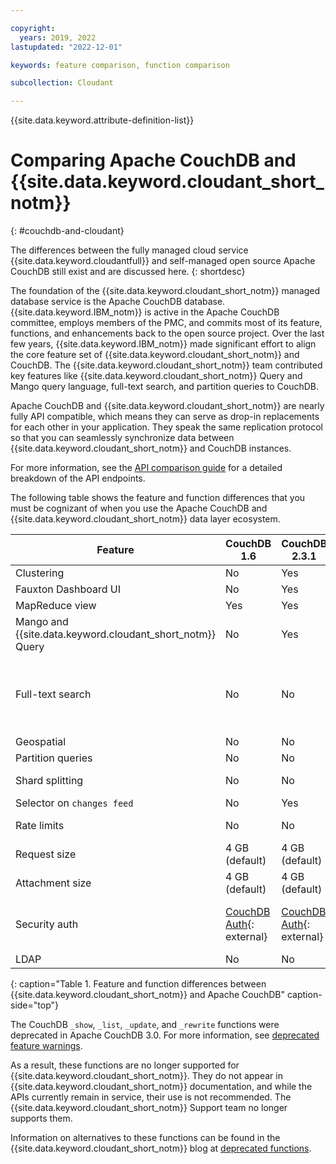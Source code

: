 ```yaml
---

copyright:
  years: 2019, 2022
lastupdated: "2022-12-01"

keywords: feature comparison, function comparison

subcollection: Cloudant

---
```


{{site.data.keyword.attribute-definition-list}}

# Comparing Apache CouchDB and {{site.data.keyword.cloudant_short_notm}}
{: #couchdb-and-cloudant}

The differences between the fully managed cloud service {{site.data.keyword.cloudantfull}} and self-managed open source Apache CouchDB still exist and are discussed here.
{: shortdesc}

The foundation of the {{site.data.keyword.cloudant_short_notm}} managed database service is the Apache CouchDB database. {{site.data.keyword.IBM_notm}} is active in the Apache CouchDB committee, employs members of the PMC, and commits most of its feature, functions, and enhancements back to the open source project. Over the last few years, {{site.data.keyword.IBM_notm}} made significant effort to align the core feature set of {{site.data.keyword.cloudant_short_notm}} and CouchDB. The {{site.data.keyword.cloudant_short_notm}} team contributed key features like {{site.data.keyword.cloudant_short_notm}} Query and Mango query language, full-text search, and partition queries to CouchDB. 

Apache CouchDB and {{site.data.keyword.cloudant_short_notm}} are nearly fully API compatible, which means they can serve as drop-in replacements for each other in your application. They speak the same replication protocol so that you can seamlessly synchronize data between {{site.data.keyword.cloudant_short_notm}} and CouchDB instances.    

For more information, see the [API comparison guide](/docs/Cloudant?topic=Cloudant-comparison-of-ibm-cloudant-and-couchdb-api-endpoints) for a detailed breakdown of the API endpoints.

The following table shows the feature and function differences that you must be cognizant of when you use the Apache CouchDB and {{site.data.keyword.cloudant_short_notm}} data layer ecosystem. 

| Feature | CouchDB 1.6 | CouchDB 2.3.1 | CouchDB 3.x | {{site.data.keyword.cloudant_short_notm}} | {{site.data.keyword.cloudant_short_notm}} on Transaction Engine |
|--------------|----------------|-------------|---------------------| --- | --- |
| Clustering    | No     | Yes | Yes | Yes | Yes |
| Fauxton Dashboard UI    | No     | Yes | Yes | Yes | Yes |
| MapReduce view    | Yes     | Yes | Yes | Yes | Yes |
| Mango and {{site.data.keyword.cloudant_short_notm}} Query    | No     | Yes | Yes | Yes | Yes |
| Full-text search    | No     | No | Yes, requires separate installer or container. | Yes | No |
| Geospatial    | No     | No | No | Yes | No |
| Partition queries    | No     | No | Yes | Yes | No |
| Shard splitting    | No     | No | Yes | Available as tool for {{site.data.keyword.IBM_notm}} Ops. | Yes |
| Selector on `changes feed`    | No     | Yes | Yes | Yes | Yes |
| Rate limits    | No    | No | No | User-defined [provisioned throughput capacity](/docs/Cloudant?topic=Cloudant-ibm-cloud-public#provisioned-throughput-capacity) settings | User-defined settings |
| Request size    | 4 GB (default)     | 4 GB (default) | 4 GB (default) | 11 MB | 64 MB |
| Attachment size    | 4 GB (default)     | 4 GB (default) | 4 GB (default) | 10 MB | Not applicable |
| Security auth    | [CouchDB Auth](https://docs.couchdb.org/en/stable/intro/security.html#){: external}     | [CouchDB Auth](https://docs.couchdb.org/en/stable/intro/security.html#){: external} | [CouchDB Auth](https://docs.couchdb.org/en/stable/intro/security.html#){: external} | [{{site.data.keyword.cloudant_short_notm}} legacy auth with API Keys](/docs/Cloudant?topic=Cloudant-work-with-your-account#authorization), [{{site.data.keyword.cloud_notm}} IAM](/docs/Cloudant?topic=Cloudant-managing-access-for-cloudant), or [CouchDB Auth](https://docs.couchdb.org/en/stable/intro/security.html#){: external} |  [{{site.data.keyword.cloud_notm}} IAM](/docs/Cloudant?topic=Cloudant-managing-access-for-cloudant) |
| LDAP    | No     | No | No | No | No |
{: caption="Table 1. Feature and function differences between {{site.data.keyword.cloudant_short_notm}} and Apache CouchDB" caption-side="top"}

The CouchDB `_show`, `_list`, `_update`, and `_rewrite` functions were deprecated in Apache CouchDB 3.0. For more information, see [deprecated feature warnings](https://docs.couchdb.org/en/stable/whatsnew/3.0.html#deprecated-feature-warnings).

As a result, these functions are no longer supported for {{site.data.keyword.cloudant_short_notm}}. They do not appear in {{site.data.keyword.cloudant_short_notm}} documentation, and while the APIs currently remain in service, their use is not recommended. The {{site.data.keyword.cloudant_short_notm}} Support team no longer supports them. 

Information on alternatives to these functions can be found in the {{site.data.keyword.cloudant_short_notm}} blog at [deprecated functions](https://blog.cloudant.com/2022/08/16/Show-list-rewrite-udpate-functions-deprecated.html).
